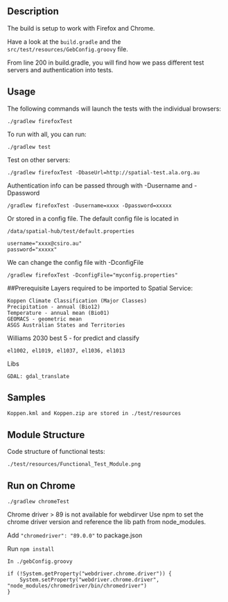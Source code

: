 ## Description

The build is setup to work with Firefox and Chrome. 

Have a look at the `build.gradle` and the `src/test/resources/GebConfig.groovy` file.

From line 200 in build.gradle, you will find how we pass different test servers and authentication into tests. 

## Usage

The following commands will launch the tests with the individual browsers:

    ./gradlew firefoxTest

To run with all, you can run:

    ./gradlew test

Test on other servers:

    ./gradlew firefoxTest -DbaseUrl=http://spatial-test.ala.org.au

Authentication info can be passed through with -Dusername and -Dpassword

    /gradlew firefoxTest -Dusername=xxxx -Dpassword=xxxxx

Or stored in a config file. The default config file is located in

    /data/spatial-hub/test/default.properties
    
    username="xxxx@csiro.au"
    password="xxxxx"

We can change the config file with -DconfigFile

    /gradlew firefoxTest -DconfigFile="myconfig.properties"

##Prerequisite 
Layers required to be imported to Spatial Service:

    Koppen Climate Classification (Major Classes) 
    Precipitation - annual (Bio12)
    Temperature - annual mean (Bio01)
    GEOMACS - geometric mean
    ASGS Australian States and Territories

Williams 2030 best 5  - for predict and classify

    el1002, el1019, el1037, el1036, el1013

Libs

    GDAL: gdal_translate

## Samples

    Koppen.kml and Koppen.zip are stored in ./test/resources


## Module Structure

Code structure of functional tests:

    ./test/resources/Functional_Test_Module.png


## Run on Chrome

    ./gradlew chromeTest

Chrome driver > 89 is not available for webdirver
Use npm to set the chrome driver version and reference the lib path from node_modules.

Add `"chromedriver": "89.0.0"` to package.json

Run `npm install`

    In ./gebConfig.groovy

    if (!System.getProperty("webdriver.chrome.driver")) {
        System.setProperty("webdriver.chrome.driver", "node_modules/chromedriver/bin/chromedriver")
    } 
